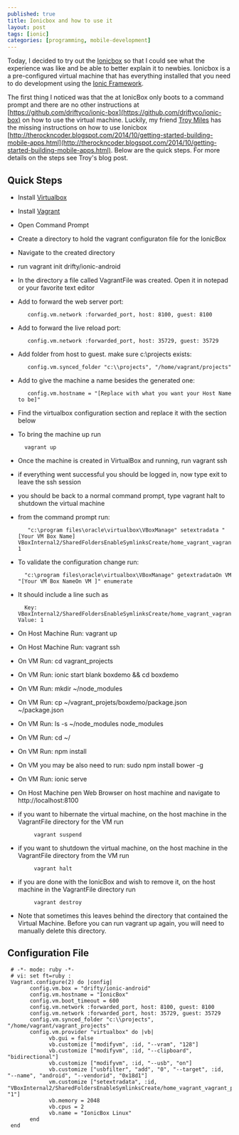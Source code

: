 ```yaml
---
published: true
title: Ionicbox and how to use it
layout: post
tags: [ionic]
categories: [programming, mobile-development]
---
```


Today, I decided to try out the [Ionicbox](https://github.com/driftyco/ionic-box) so that I could see what the experience was like and be able to better explain it to newbies.  Ionicbox is a a pre-configured virtual machine that has everything installed that you need to do development using the [Ionic Framework](http://www.ionicframework.com/).

The first thing I noticed was that the at IonicBox only boots to a command prompt and there are no other instructions at [https://github.com/driftyco/ionic-box](https://github.com/driftyco/ionic-box) on how to use the virtual machine.  Luckily, my friend [Troy Miles](https://twitter.com/therockncoder) has the missing instructions on how to use Ionicbox  [http://therockncoder.blogspot.com/2014/10/getting-started-building-mobile-apps.html](http://therockncoder.blogspot.com/2014/10/getting-started-building-mobile-apps.html).  Below are the quick steps.  For more details on the steps see Troy's blog post.

## Quick Steps
- Install [Virtualbox](http://www.virtualbox.org)
- Install [Vagrant](http://www.vagrantup.com)
- Open Command Prompt
- Create a directory to hold the vagrant configuraton file for the IonicBox
- Navigate to the created directory
- run vagrant init drifty/ionic-android
- In the directory a file called VagrantFile was created.  Open it in notepad or your favorite text editor
- Add to forward the web server port: 

         config.vm.network :forwarded_port, host: 8100, guest: 8100
     
- Add to forward the live reload port: 

         config.vm.network :forwarded_port, host: 35729, guest: 35729
     
- Add folder from host to guest.  make sure c:\projects exists: 

         config.vm.synced_folder "c:\\projects", "/home/vagrant/projects"
       
- Add to give the machine a name besides the generated one: 
     
         config.vm.hostname = "[Replace with what you want your Host Name to be]"


- Find the virtualbox configuration section and replace it with the section below 
- To bring the machine up run

        vagrant up

- Once the machine is created in VirtualBox and running, run vagrant ssh 
- if everything went successful you should be logged in, now type exit to leave the ssh session
- you should be back to a normal command prompt, type vagrant halt to shutdown the virtual machine
- from the command prompt run:

         "c:\program files\oracle\virtualbox\VBoxManage" setextradata "[Your VM Box Name] VBoxInternal2/SharedFoldersEnableSymlinksCreate/home_vagrant_vagrant_projects 1
       
- To validate the configuration change run:

        "c:\program files\oracle\virtualbox\VBoxManage" getextradataOn VM  "[Your VM Box NameOn VM ]" enumerate

- It should include a line such as 

        Key: VBoxInternal2/SharedFoldersEnableSymlinksCreate/home_vagrant_vagrant_projects, Value: 1


- On Host Machine Run: vagrant up
- On Host Machine Run: vagrant ssh
- On VM Run: cd vagrant_projects
- On VM Run: ionic start blank boxdemo && cd boxdemo
- On VM Run: mkdir ~/node_modules
- On VM Run: cp ~/vagrant_projets/boxdemo/package.json ~/package.json
- On VM Run: ls -s ~/node_modules node_modules
- On VM Run: cd ~/
- On VM Run: npm install
- On VM you may be also need to run: sudo npm install bower -g
- On VM Run: ionic serve
- On Host Machine pen Web Browser on host machine and navigate to http://localhost:8100
- if you want to hibernate the virtual machine, on the host machine in the VagrantFile directory for the VM run


           vagrant suspend
           
           
- if you want to shutdown the virtual machine, on the host machine in the VagrantFile directory from the VM run
         

           vagrant halt

- if you are done with the IonicBox and wish to remove it, on the host machine in the VagrantFile directory run 

      
           vagrant destroy 

 - Note that sometimes this leaves behind the directory that contained the Virtual Machine.  Before you can run vagrant up again, you will need to manually delete this directory.

## Configuration File

     # -*- mode: ruby -*-
     # vi: set ft=ruby :
     Vagrant.configure(2) do |config|
           config.vm.box = "drifty/ionic-android"
           config.vm.hostname = "IonicBox"
           config.vm.boot_timeout = 600
           config.vm.network :forwarded_port, host: 8100, guest: 8100
           config.vm.network :forwarded_port, host: 35729, guest: 35729
           config.vm.synced_folder "c:\\projects", "/home/vagrant/vagrant_projects"
           config.vm.provider "virtualbox" do |vb|
                 vb.gui = false
                 vb.customize ["modifyvm", :id, "--vram", "128"]
                 vb.customize ["modifyvm", :id, "--clipboard", "bidirectional"]
                 vb.customize ["modifyvm", :id, "--usb", "on"]
                 vb.customize ["usbfilter", "add", "0", "--target", :id, "--name", "android", "--vendorid", "0x18d1"]
                 vm.customize ["setextradata", :id, "VBoxInternal2/SharedFoldersEnableSymlinksCreate/home_vagrant_vagrant_projects", "1"]
                 vb.memory = 2048
                 vb.cpus = 2	 
                 vb.name = "IonicBox Linux"
           end
     end
